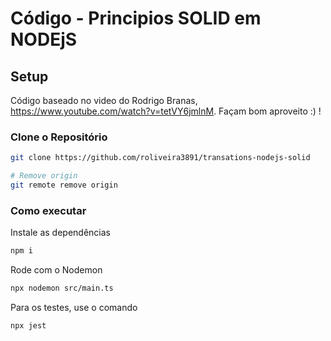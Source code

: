 # Código - Principios SOLID em NODEjS


## Setup

Código baseado no video do Rodrigo Branas, https://www.youtube.com/watch?v=tetVY6jmlnM. Façam bom aproveito :) !



### Clone o Repositório
```sh
git clone https://github.com/roliveira3891/transations-nodejs-solid

# Remove origin
git remote remove origin
```

### Como executar
<!-- Once done, `cd` into the cloned repo and install the dependencies from the npm registry. I personally use npm, however you can use `yarn` or `pnpm`. -->


Instale as dependências
```sh
npm i
```

Rode com o Nodemon
```sh
npx nodemon src/main.ts 
```

Para os testes, use o comando
```sh
npx jest 
```






